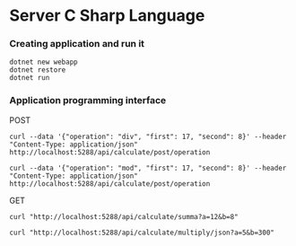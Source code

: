 # Server C Sharp Language

### Creating application and run it

```
dotnet new webapp
dotnet restore
dotnet run
```

### Application programming interface

POST

```
curl --data '{"operation": "div", "first": 17, "second": 8}' --header "Content-Type: application/json" http://localhost:5288/api/calculate/post/operation
```

```
curl --data '{"operation": "mod", "first": 17, "second": 8}' --header "Content-Type: application/json" http://localhost:5288/api/calculate/post/operation
```

GET

```
curl "http://localhost:5288/api/calculate/summa?a=12&b=8"
```

```
curl "http://localhost:5288/api/calculate/multiply/json?a=5&b=300"
```


